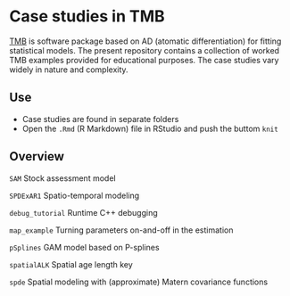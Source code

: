 # Case studies in TMB

[TMB](github.com/kaskr/adcomp) is software package based on AD (atomatic differentiation) for fitting statistical models. The
present repository contains a collection of worked TMB examples provided for educational purposes. The case studies vary widely in nature and complexity.  


Use
----------------------
* Case studies are  found in separate folders
* Open the `.Rmd` (R Markdown) file in RStudio and push the buttom `knit`

Overview
----------------------
`SAM`
Stock assessment model

`SPDExAR1`
Spatio-temporal modeling

`debug_tutorial`
Runtime C++ debugging

`map_example`
Turning parameters on-and-off in the estimation

`pSplines`
GAM model based on P-splines

`spatialALK`
Spatial age length key

`spde`
Spatial modeling with (approximate) Matern covariance functions






